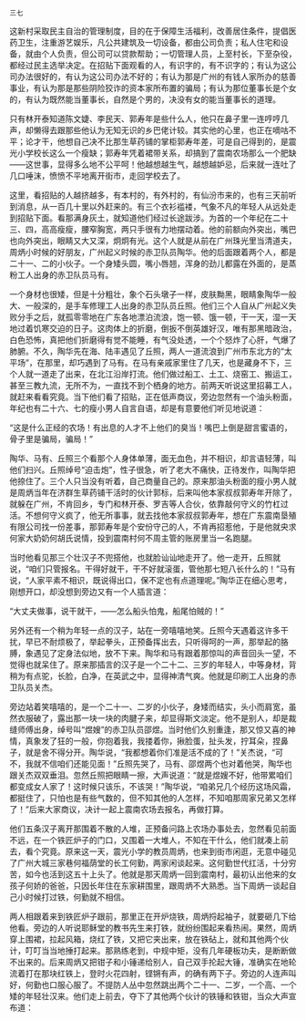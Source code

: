     三七 

   这新村采取民主自治的管理制度，目的在于保障生活福利，改善居住条件，提倡医药卫生，注重游艺娱乐，凡公共建筑及一切设备，都由公司负责；私人住宅和设备，就由个人负责，但公司可以贷款帮助；一切管理人员，上至村长，下至杂役，都经过民主选举决定。在招贴下面观看的人，有识字的，有不识字的；有认为这公司办法很好的，有认为这公司办法不好的；有认为那是广州的有钱人家所办的慈善事业，有认为那是那些阴险狡诈的资本家所布置的骗局；有认为那位董事长是个女的，有认为既然能当董事长，自然是个男的，决没有女的能当董事长的道理。

   只有林开泰知道陈文婕、李民天、郭寿年是些什么人，他只在鼻子里一连哼哼几声，却懒得去跟那些他认为无知无识的乡巴佬计较。其实他的心里，也正在嘀咕不平；论才干，他想自己决不比那生草药铺的掌柜郭寿年差，可是自己得到的，是震光小学校长这么一个瘦缺；郭寿年凭着裙带关系，却搞到了震南农场那么一个肥缺——这世事，显得多么地不公平呵！他越想越生气，越想越妒忌，后来就一连吐了几口唾沫，愤愤不平地离开街市，走回学校去了。

   这里，看招贴的人越挤越多，有本村的，有外村的，有仙汾市来的，也有三天前听到消息，从一百几十里以外赶来的。有三个衣衫褴褛，气象不凡的年轻人从远处走到招贴下面。看那满身灰土，就知道他们经过长途跋涉。为首的一个年纪在二十三、四，高高瘦瘦，腰窄胸宽，两只手很有力地摆动着。他的前额向外突出，嘴巴也向外突出，眼睛又大又深，炯炯有光。这个人就是从前在广州珠光里当清道夫，周炳小时候的好朋友，广州起义时候的赤卫队员陶华。他的后面跟着两个人，都是二十一、二的小伙子。一个身矮头圆，嘴小唇翘，浑身的劲儿都露在外面的，是蒸粉工人出身的赤卫队员马有。

   一个身材也很矮，但是十分粗壮，象个石头墩子一样，皮肤黝黑，眼睛象陶华一般大、一般深的，是手车修理工人出身的赤卫队员丘照。他们三个人自从广州起义失败分手之后，就孤零零地在广东各地漂泊流浪，饱一顿、饿一顿，干一天，湿一天地过着饥寒交迫的日子。这肉体上的折磨，倒扳不倒英雄好汉，唯有那黑暗政治，白色恐怖，真把他们折磨得有觉不能睡，有气没处透，一个个怒炸了心肝，气爆了肺腑。不久，陶华先在海、陆丰遇见了丘照，两人一道流浪到广州市东北方的“太平场”，在那里，却巧遇到了马有。在马有亲戚家里住了几天，也是藏身不下，三个人就一道走了出来，在北江沿岸打流。他们做过船工、土工、烧窑工、搬运工，甚至三教九流，无所不为，一直找不到个栖身的地方。前两天听说这里招募工人，就赶来看看究竟。当下他们看了招贴，正在低声商议，旁边忽然有一个油头粉面，年纪也有二十六、七的瘦小男人自言自语，却是有意要他们听见地说道：

   “这是什么正经的农场！有出息的人才不上他们的臭当！嘴巴上倒是甜言蜜语的，骨子里是骗局，骗局！”

   陶华、马有、丘照三个看那个人身体单薄，面无血色，并不相识，却言语轻薄，叫他们扫兴。丘照绰号“迫击炮”，性子很急，听了老大不痛快，正待发作，叫陶华把他捺住了。三个人只当没有听着，自己商量自己的。原来那油头粉面的瘦小男人就是周炳当年在济群生草药铺干活时的伙计郭标，后来叫他本家叔叔郭寿年开除了，就躲在广州，不肯回乡，专门和林开泰、罗吉等人合伙，依靠敲何守义的竹杠过活。不想何守义疯了，他无所事事，就去找他本家叔叔郭寿年，想在广东震南垦殖有限公司找一份差事，那郭寿年是个安份守己的人，不肯再招惹他，于是他就央求何家大奶奶何胡氏说情，投到震南村何不周主管的账房里当一名跑腿。

   当时他看见那三个壮汉子不兜搭他，也就脸讪讪地走开了。他一走开，丘照就说，“咱们只管报名。干得好就干，干不好就滚蛋，管他那七短八长什么的！”马有说，“人家平素不相识，既说得出口，保不定也有点道理呢。”陶华正在细心思考，刚想开口，却没想到旁边又有一个人插言道：

   “大丈夫做事，说干就干，——怎么船头怕鬼，船尾怕贼的！”

   另外还有一个稍为年轻一点的汉子，站在一旁嘻嘻地笑。丘照今天遇着这许多干扰，早已不耐烦极了，举起拳头，正预备挥出去，只听得呵的一声，那举起的胳膊，象遇见了定身法似地，放不下来。陶华和马有跟着那惊叫的声音回头一望，不觉得也就呆住了。原来那插言的汉子是一个二十二、三岁的年轻人，中等身材，背稍为有点驼，长脸，白净，在英武之中，显得神清气爽。他就是印刷工人出身的赤卫队员关杰。

   旁边站着笑嘻嘻的，是一个二十一、二岁的小伙子，身矮而结实，头小而肩宽，虽然衣服破了，露出那一块一块的肉腱子来，却显得斯文淡定。他不是别人，却是裁缝师傅出身，绰号叫“煜嫂”的赤卫队员邵煜。当时他们久别重逢，那又惊又喜的神情，真象发了狂的一般，你抱着我，我搂着你，揪脸蛋，扯头发，拧耳朵，捏鼻子，就是舍不得分开。陶华说，“我都想着你们准是活不成的了！”关杰说，“可不，我就不信咱们还能见面！”丘照先哭了，马有、邵煜两个也对着他哭，陶华也跟关杰双双垂泪。忽然丘照把眼睛一擦，大声说道：“就是煜嫂不好，他带累咱们都变成女人家了！这时候只该乐，不该哭！”陶华说，“咱弟兄几个经历这场风霜，都挺住了，只怕也是有些气数的，但不知其他的人怎样，不知咱那周家兄弟又怎样了！”后来大家商议，决计一起上震南农场去报名，再做打算。

   他们五条汉子离开那围着不散的人堆，正预备问路上农场办事处去，忽然看见前面不远，在一个铁匠炉子的门口，又围着一大堆人，不知在干什么，他们就凑上前去，看个究竟。原来这一天，震光小学的教员周炳，也来到街市闲逛，无意中碰见了广州大城三家巷何福荫堂的长工何勤，两家闲谈起来。这何勤世代扛活，十分穷苦，如今也活到这五十上头了。他就是那天周炳一回到震南村，最初认出他来的女孩子何娇的爸爸，只因长年住在东家耕围里，跟周炳不大熟悉。当下周炳一谈起自己小时候打过铁，何勤就不相信。

   两人相跟着来到铁匠炉子跟前，那里正在开炉烧铁，周炳捋起袖子，就要砸几下给他看。旁边的人听说耶稣堂的教书先生来打铁，就纷纷围起来看热闹。果然，周炳穿上围裙，拉起风箱，烧红了铁，又把它夹出来，放在铁砧上，就和其他两个伙计，叮叮当当地捶打起来。那熟练老到，中规中矩，没有几年硬板功夫，是断断做不出来的。后来周炳又把钳子和小锤递给别人，自己双手抡起大锤，准确实在地轮流着打在那块红铁上，登时火花四射，铿锵有声，的确有两下子。旁边的人连声叫好，何勤也口服心服了。不提防人丛中忽然跳出两个二十一、二岁，一个高、一个矮的年轻壮汉来。他们走上前去，夺下了其他两个伙计的铁锤和铁钳，当众大声宣布道：

